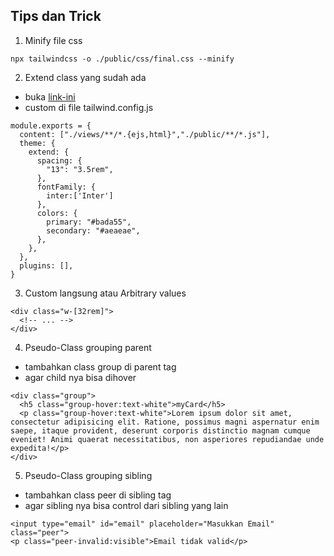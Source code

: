 ## Tips dan Trick

1. Minify file css
```
npx tailwindcss -o ./public/css/final.css --minify
```
2. Extend class yang sudah ada
- buka [link-ini](https://tailwindcss.com/docs/configuration)
- custom di file tailwind.config.js
```
module.exports = {
  content: ["./views/**/*.{ejs,html}","./public/**/*.js"],
  theme: {
    extend: {
      spacing: {
        "13": "3.5rem",
      },
      fontFamily: {
        inter:['Inter']
      },
      colors: {
        primary: "#bada55",
        secondary: "#aeaeae",
      },
    },
  },
  plugins: [],
}
```
3. Custom langsung atau Arbitrary values
```
<div class="w-[32rem]">
  <!-- ... -->
</div>
```
4. Pseudo-Class grouping parent
- tambahkan class group di parent tag
- agar child nya bisa dihover
```
<div class="group">
  <h5 class="group-hover:text-white">myCard</h5>
  <p class="group-hover:text-white">Lorem ipsum dolor sit amet, consectetur adipisicing elit. Ratione, possimus magni aspernatur enim saepe, itaque provident, deserunt corporis distinctio magnam cumque eveniet! Animi quaerat necessitatibus, non asperiores repudiandae unde expedita!</p>
</div>
```
5. Pseudo-Class grouping sibling
- tambahkan class peer di sibling tag
- agar sibling nya bisa control dari sibling yang lain
```
<input type="email" id="email" placeholder="Masukkan Email" class="peer">
<p class="peer-invalid:visible">Email tidak valid</p>
```